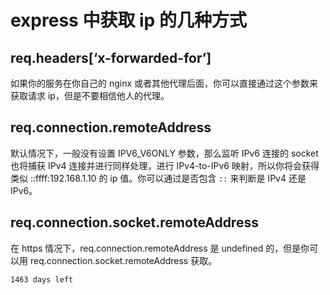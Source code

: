 # express 中获取 ip 的几种方式

## req.headers[‘x-forwarded-for’]

如果你的服务在你自己的 nginx 或者其他代理后面，你可以直接通过这个参数来获取请求 ip，但是不要相信他人的代理。

## req.connection.remoteAddress

默认情况下，一般没有设置 IPV6_V6ONLY 参数，那么监听 IPv6 连接的 socket 也将捕获 IPv4 连接并进行同样处理，进行 IPv4-to-IPv6 映射，所以你将会获得类似 ::ffff:192.168.1.10 的 ip 值。你可以通过是否包含 `::` 来判断是 IPv4 还是 IPv6。

## req.connection.socket.remoteAddress

在 https 情况下，req.connection.remoteAddress 是 undefined 的，但是你可以用 req.connection.socket.remoteAddress 获取。


` 1463 days left `

